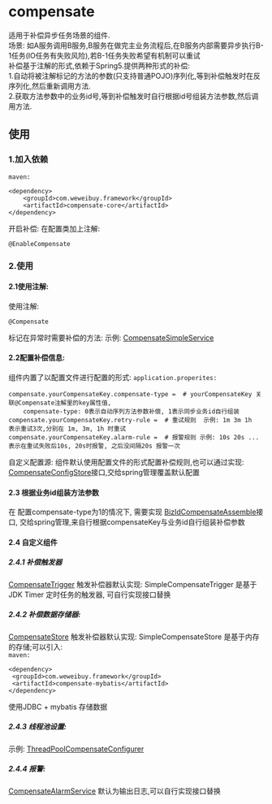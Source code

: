 # compensate
  适用于补偿异步任务场景的组件.  
   场景: 如A服务调用B服务,B服务在做完主业务流程后,在B服务内部需要异步执行B-1任务(IO任务有失败风险),若B-1任务失败希望有机制可以重试  
  补偿基于注解的形式,依赖于Spring5.提供两种形式的补偿:   
   1.自动将被注解标记的方法的参数(只支持普通POJO)序列化,等到补偿触发时在反序列化,然后重新调用方法.   
   2.获取方法参数中的业务id号,等到补偿触发时自行根据id号组装方法参数,然后调用方法.  
  
  
## 使用 

### 1.加入依赖
`maven:`
```
<dependency>
    <groupId>com.weweibuy.framework</groupId>
    <artifactId>compensate-core</artifactId>
</dependency>
```
  开启补偿: 在配置类加上注解: 
  ```
  @EnableCompensate
  ```
### 2.使用
####  2.1使用注解: 
  使用注解:
```
@Compensate
```
  标记在异常时需要补偿的方法:
  示例:   [CompensateSimpleService](../samples/src/main/java/com/weweibuy/framework/samples/compensate/service/CompensateSimpleService.java) 

####  2.2配置补偿信息:
  组件内置了以配置文件进行配置的形式: 
`application.properites:`
```
compensate.yourCompensateKey.compensate-type =  # yourCompensateKey 关联@Compensate注解里的key属性值, 
    compensate-type: 0表示自动序列方法参数补偿, 1表示同步业务id自行组装
compensate.yourCompensateKey.retry-rule =  # 重试规则  示例: 1m 3m 1h  表示重试3次,分别在 1m, 3m, 1h 时重试
compensate.yourCompensateKey.alarm-rule =  # 报警规则 示例: 10s 20s ...  表示在重试失败后10s, 20s时报警, 之后没间隔20s 报警一次
```
  自定义配置源:
    组件默认使用配置文件的形式配置补偿规则,也可以通过实现:  [CompensateConfigStore](interface/src/main/java/com/weweibuy/framework/compensate/interfaces/CompensateConfigStore.java)接口,交给spring管理覆盖默认配置
  
####  2.3 根据业务id组装方法参数
  在 配置compensate-type为1的情况下, 需要实现 [BizIdCompensateAssemble](interface/src/main/java/com/weweibuy/framework/compensate/interfaces/BizIdCompensateAssemble.java)接口,
  交给spring管理,来自行根据compensateKey与业务id自行组装补偿参数
  
####  2.4 自定义组件
##### 2.4.1 补偿触发器
   [CompensateTrigger](interface/src/main/java/com/weweibuy/framework/compensate/interfaces/CompensateTrigger.java)
   触发补偿器默认实现: SimpleCompensateTrigger 是基于JDK Timer 定时任务的触发器, 可自行实现接口替换
 
##### 2.4.2 补偿数据存储器:                                  
   [CompensateStore](interface/src/main/java/com/weweibuy/framework/compensate/interfaces/CompensateStore.java)
   触发补偿器默认实现:  SimpleCompensateStore 是基于内存的存储;可以引入:  
`maven:`
```
<dependency>
 <groupId>com.weweibuy.framework</groupId>
 <artifactId>compensate-mybatis</artifactId>
</dependency>
```      
  使用JDBC + mybatis 存储数据

##### 2.4.3 线程池设置: 
  示例: [ThreadPoolCompensateConfigurer](../samples/src/main/java/com/weweibuy/framework/samples/compensate/service/ThreadPoolCompensateConfigurer.java)

##### 2.4.4 报警: 
   [CompensateAlarmService](interface/src/main/java/com/weweibuy/framework/compensate/interfaces/CompensateAlarmService.java)
   默认为输出日志,可以自行实现接口替换